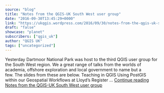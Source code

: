 ```yaml
---
source: "blog"
title: "Notes from the QGIS-UK South West user group"
date: "2016-09-30T13:45:29+0000"
link: "https://ukqgis.wordpress.com/2016/09/30/notes-from-the-qgis-uk-south-west-user-group/"
draft: "false"
showcase: "planet"
subscribers: ["qgis_uk"]
author: "QGIS UK"
tags: ["uncategorized"]
---
```


Yesterday Dartmoor National Park was host to the third QGIS user group for the South West region. We a great range of talks from the worlds of academia, offshore exploration and local government to name but a few. The slides from these are below. Teaching in QGIS Using PostGIS within our Geospatial Workflows at Lloyd&#8217;s Register &#8230; <a class="more-link" href="https://ukqgis.wordpress.com/2016/09/30/notes-from-the-qgis-uk-south-west-user-group/">Continue reading <span class="screen-reader-text">Notes from the QGIS-UK South West user&#160;group</span></a>
